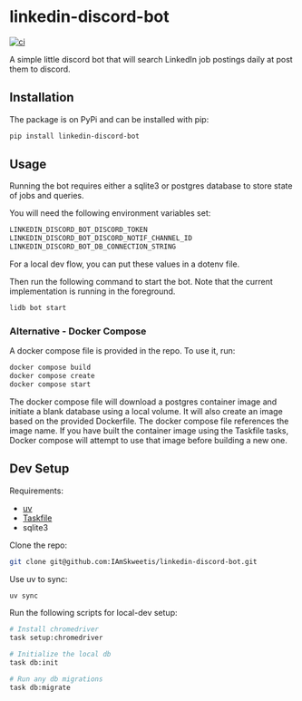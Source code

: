 # linkedin-discord-bot

[![ci](https://github.com/IAmSkweetis/linkedin-discord-bot/actions/workflows/ci.yml/badge.svg?branch=main)](https://github.com/IAmSkweetis/linkedin-discord-bot/actions/workflows/ci.yml)

A simple little discord bot that will search LinkedIn job postings daily at post them to discord.

## Installation

The package is on PyPi and can be installed with pip:

```bash
pip install linkedin-discord-bot
```

## Usage

Running the bot requires either a sqlite3 or postgres database to store state of jobs and queries. 

You will need the following environment variables set:

```bash
LINKEDIN_DISCORD_BOT_DISCORD_TOKEN
LINKEDIN_DISCORD_BOT_DISCORD_NOTIF_CHANNEL_ID
LINKEDIN_DISCORD_BOT_DB_CONNECTION_STRING
```

For a local dev flow, you can put these values in a dotenv file.

Then run the following command to start the bot. Note that the current implementation is running
in the foreground.

```bash
lidb bot start
```

### Alternative - Docker Compose

A docker compose file is provided in the repo. To use it, run:

```bash
docker compose build
docker compose create
docker compose start
```

The docker compose file will download a postgres container image and initiate a blank database using a local volume. It will also create an image based on the provided Dockerfile. The docker compose file references the image name. If you have built the container image using the Taskfile tasks, Docker compose will attempt to use that image before building a new one.

## Dev Setup

Requirements:
- [uv](https://docs.astral.sh/uv/)
- [Taskfile](https://taskfile.dev/)
- sqlite3

Clone the repo:
```bash
git clone git@github.com:IAmSkweetis/linkedin-discord-bot.git
```

Use uv to sync:
```bash
uv sync
```

Run the following scripts for local-dev setup:
```bash
# Install chromedriver
task setup:chromedriver

# Initialize the local db
task db:init

# Run any db migrations
task db:migrate
```
